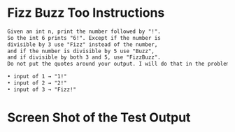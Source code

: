 # Fizz Buzz Too Instructions  
```md 
Given an int n, print the number followed by "!".
So the int 6 prints "6!". Except if the number is
divisible by 3 use "Fizz" instead of the number,
and if the number is divisible by 5 use "Buzz",
and if divisible by both 3 and 5, use "FizzBuzz".
Do not put the quotes around your output. I will do that in the problem.

• input of 1 → "1!"
• input of 2 → "2!"
• input of 3 → "Fizz!"
```

# Screen Shot of the Test Output 

